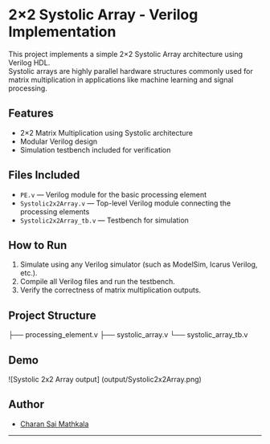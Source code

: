 # 2×2 Systolic Array - Verilog Implementation

This project implements a simple 2×2 Systolic Array architecture using Verilog HDL.  
Systolic arrays are highly parallel hardware structures commonly used for matrix multiplication in applications like machine learning and signal processing.

## Features
- 2×2 Matrix Multiplication using Systolic architecture
- Modular Verilog design
- Simulation testbench included for verification

## Files Included
- `PE.v` — Verilog module for the basic processing element
- `Systolic2x2Array.v` — Top-level Verilog module connecting the processing elements
- `Systolic2x2Array_tb.v` — Testbench for simulation

## How to Run
1. Simulate using any Verilog simulator (such as ModelSim, Icarus Verilog, etc.).
2. Compile all Verilog files and run the testbench.
3. Verify the correctness of matrix multiplication outputs.

## Project Structure

├── processing_element.v 
├── systolic_array.v 
└── systolic_array_tb.v


## Demo

![Systolic 2x2 Array output] (output/Systolic2x2Array.png)

## Author
- [Charan Sai Mathkala](https://github.com/Cherry6547)

---

